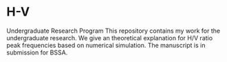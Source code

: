# H-V
Undergraduate Research Program
This repository contains my work for the undergraduate research. We give an theoretical explanation for H/V ratio peak frequencies based on numerical simulation. The manuscript is in submission for BSSA.
